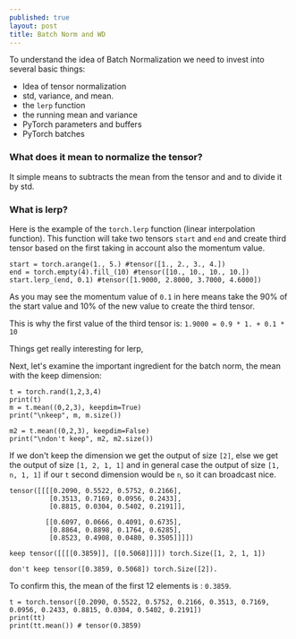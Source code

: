 ```yaml
---
published: true
layout: post
title: Batch Norm and WD
---
```

To understand the idea of Batch Normalization we need to invest into several basic things:

* Idea of tensor normalization
* std, variance, and mean.
* the `lerp` function
* the running mean and variance
* PyTorch parameters and buffers
* PyTorch batches

### What does it mean to normalize the tensor? 

It simple means to subtracts the mean from the tensor and and to divide it by std.

### What is lerp?

<!-- Because `lerp` uses exactly the opposite momentum Batch norm uses that same momentum.

0.1 momentum in `lerp` (aka Batch norm) is the same as 0.9 momentum in Adam or other optimizer.
```
 |  Args:
 |      num_features: :math:`C` from an expected input of size
 |          :math:`(N, C, L)` or :math:`L` from input of size :math:`(N, L)`
 |      eps: a value added to the denominator for numerical stability.
 |          Default: 1e-5
 |      momentum: the value used for the running_mean and running_var
 |          computation. Can be set to ``None`` for cumulative moving average
 |          (i.e. simple average). Default: 0.1
 |      affine: a boolean value that when set to ``True``, this module has
 |          learnable affine parameters. Default: ``True``
 |      track_running_stats: a boolean value that when set to ``True``, this
 |          module tracks the running mean and variance, and when set to ``False``,
 |          this module does not track such statistics and always uses batch
 |          statistics in both training and eval modes. Default: ``True``
 |  
 |  Shape:
 |      - Input: :math:`(N, C)` or :math:`(N, C, L)`
 |      - Output: :math:`(N, C)` or :math:`(N, C, L)` (same shape as input)
 ```
 
...

```
for name, buf in model.bn.named_buffers():
    print(name)
# running_mean
# running_var
# num_batches_tracked    
```
...

Only if `affine=True`.
```
for name, param in model.bn.named_parameters():
    print(name)
# weight
# bias
```
 -->

Here is the example of the `torch.lerp` function (linear interpolation function). This function will take two tensors `start` and `end` and create third tensor based on the first taking in account also the momentum value.

```
start = torch.arange(1., 5.) #tensor([1., 2., 3., 4.]) 
end = torch.empty(4).fill_(10) #tensor([10., 10., 10., 10.])
start.lerp_(end, 0.1) #tensor([1.9000, 2.8000, 3.7000, 4.6000])
```
As you may see the momentum value of `0.1` in here means take the 90% of the start value and 10% of the new value to create the third tensor.

This is why the first value of the third tensor is:
`1.9000 = 0.9 * 1. + 0.1 * 10`

Things get really interesting for lerp, 

Next, let's examine the important ingredient for the batch norm, the mean with the keep dimension:

```
t = torch.rand(1,2,3,4)
print(t)
m = t.mean((0,2,3), keepdim=True)
print("\nkeep", m, m.size())

m2 = t.mean((0,2,3), keepdim=False)
print("\ndon't keep", m2, m2.size())
```

If we don't keep the dimension we get the output of size `[2]`, else we get the output of size `[1, 2, 1, 1]` and in general case the output of size `[1, n, 1, 1]` if our `t` second dimension would be `n`, so it can broadcast nice.

```
tensor([[[[0.2090, 0.5522, 0.5752, 0.2166],
          [0.3513, 0.7169, 0.0956, 0.2433],
          [0.8815, 0.0304, 0.5402, 0.2191]],

         [[0.6097, 0.0666, 0.4091, 0.6735],
          [0.8864, 0.8898, 0.1764, 0.6285],
          [0.8523, 0.4908, 0.0480, 0.3505]]]])

keep tensor([[[[0.3859]], [[0.5068]]]]) torch.Size([1, 2, 1, 1])

don't keep tensor([0.3859, 0.5068]) torch.Size([2]).
```
To confirm this, the mean of the first 12 elements is : `0.3859`.
```
t = torch.tensor([0.2090, 0.5522, 0.5752, 0.2166, 0.3513, 0.7169, 0.0956, 0.2433, 0.8815, 0.0304, 0.5402, 0.2191])
print(tt)
print(tt.mean()) # tensor(0.3859)
```



